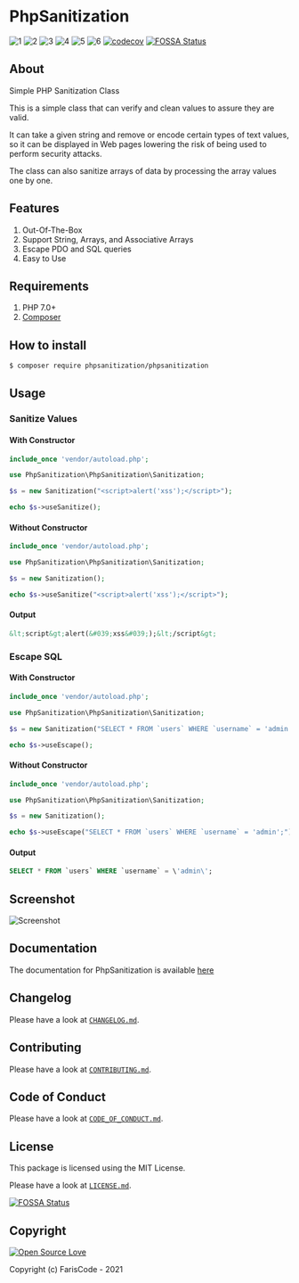 # PhpSanitization

![1](https://img.shields.io/packagist/l/phpsanitization/phpsanitization) ![2](https://img.shields.io/packagist/dt/phpsanitization/phpsanitization) ![3](https://img.shields.io/packagist/php-v/phpsanitization/phpsanitization) ![4](https://img.shields.io/packagist/stars/phpsanitization/phpsanitization) ![5](https://img.shields.io/packagist/v/phpsanitization/phpsanitization) ![6](https://img.shields.io/github/workflow/status/fariscode511/PhpSanitization/Workflow) [![codecov](https://codecov.io/gh/fariscode511/PhpSanitization/branch/main/graph/badge.svg?token=14M6FFMGV1)](https://codecov.io/gh/fariscode511/PhpSanitization)
[![FOSSA Status](https://app.fossa.com/api/projects/git%2Bgithub.com%2Ffariscode511%2FPhpSanitization.svg?type=shield)](https://app.fossa.com/projects/git%2Bgithub.com%2Ffariscode511%2FPhpSanitization?ref=badge_shield)


## About

Simple PHP Sanitization Class

This is a simple class that can verify and clean values to assure they are valid.

It can take a given string and remove or encode certain types of text values, so it can be displayed in Web pages lowering the risk of being used to perform security attacks.

The class can also sanitize arrays of data by processing the array values one by one.

## Features

1. Out-Of-The-Box
2. Support String, Arrays, and Associative Arrays
3. Escape PDO and SQL queries
4. Easy to Use

## Requirements

1. PHP 7.0+
2. [Composer](https://getcomposer.org/)

## How to install

```sh
$ composer require phpsanitization/phpsanitization
```

## Usage

### Sanitize Values

#### With Constructor

```php
include_once 'vendor/autoload.php';

use PhpSanitization\PhpSanitization\Sanitization;

$s = new Sanitization("<script>alert('xss');</script>");

echo $s->useSanitize();
```

#### Without Constructor

```php
include_once 'vendor/autoload.php';

use PhpSanitization\PhpSanitization\Sanitization;

$s = new Sanitization();

echo $s->useSanitize("<script>alert('xss');</script>");
```

#### Output

```html
&lt;script&gt;alert(&#039;xss&#039;);&lt;/script&gt;
```

### Escape SQL

#### With Constructor

```php
include_once 'vendor/autoload.php';

use PhpSanitization\PhpSanitization\Sanitization;

$s = new Sanitization("SELECT * FROM `users` WHERE `username` = 'admin';");

echo $s->useEscape();
```

#### Without Constructor

```php
include_once 'vendor/autoload.php';

use PhpSanitization\PhpSanitization\Sanitization;

$s = new Sanitization();

echo $s->useEscape("SELECT * FROM `users` WHERE `username` = 'admin';");
```

#### Output

```sql
SELECT * FROM `users` WHERE `username` = \'admin\';
```

## Screenshot

![Screenshot](https://f.top4top.io/p_1862u2uul1.png)

## Documentation

The documentation for PhpSanitization is available [here](https://fariscode511.github.io/PhpSanitization/)

## Changelog

Please have a look at [`CHANGELOG.md`](CHANGELOG.md).

## Contributing

Please have a look at [`CONTRIBUTING.md`](.github/CONTRIBUTING.md).

## Code of Conduct

Please have a look at [`CODE_OF_CONDUCT.md`](.github/CODE_OF_CONDUCT.md).

## License

This package is licensed using the MIT License.

Please have a look at [`LICENSE.md`](LICENSE.md).


[![FOSSA Status](https://app.fossa.com/api/projects/git%2Bgithub.com%2Ffariscode511%2FPhpSanitization.svg?type=large)](https://app.fossa.com/projects/git%2Bgithub.com%2Ffariscode511%2FPhpSanitization?ref=badge_large)

## Copyright

[![Open Source Love](https://badges.frapsoft.com/os/v1/open-source.svg?v=103)](https://github.com/ellerbrock/open-source-badge/)

Copyright (c) FarisCode - 2021
